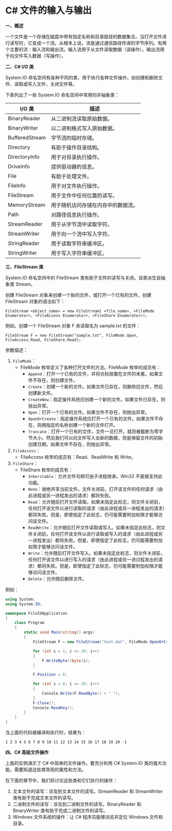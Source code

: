 # C# 文件的输入与输出

**一、概述**

一个文件是一个存储在磁盘中带有指定名称和目录路径的数据集合。当打开文件进行读写时，它变成一个流。从根本上说，流是通过通信路径传递的字节序列。有两个主要的流：输入流和输出流。输入流用于从文件读取数据（读操作），输出流用于向文件写入数据（写操作）。

**二、C# I/O 类**

System.IO 命名空间有各种不同的类，用于执行各种文件操作，如创建和删除文件、读取或写入文件，关闭文件等。

下表列出了一些 System.IO 命名空间中常用的非抽象类：

|I/O 类|描述|
|----|----|
|BinaryReader|从二进制流读取原始数据。|
|BinaryWriter|以二进制格式写入原始数据。|
|BufferedStream|字节流的临时存储。|
|Directory|有助于操作目录结构。|
|DirectoryInfo|用于对目录执行操作。|
|DriveInfo|提供驱动器的信息。|
|File|有助于处理文件。|
|FileInfo|用于对文件执行操作。|
|FileStream|用于文件中任何位置的读写。|
|MemoryStream|用于随机访问存储在内存中的数据流。|
|Path|对路径信息执行操作。|
|StreamReader|用于从字节流中读取字符。|
|StreamWriter|用于向一个流中写入字符。|
|StringReader|用于读取字符串缓冲区。|
|StringWriter|用于写入字符串缓冲区。|

**三、FileStream 类**

System.IO 命名空间中的 FileStream 类有助于文件的读写与关闭。该类派生自抽象类 Stream。

创建 FileStream 对象来创建一个新的文件，或打开一个已有的文件。创建 FileStream 对象的语法如下：

`FileStream <object_name> = new FileStream( <file_name>, <FileMode Enumerator>, <FileAccess Enumerator>, <FileShare Enumerator>);`

例如，创建一个 FileStream 对象 F 来读取名为 sample.txt 的文件：

`FileStream F = new FileStream("sample.txt", FileMode.Open, FileAccess.Read, FileShare.Read);`

参数描述：
1. `FileMode`：
   - FileMode 枚举定义了各种打开文件的方法。FileMode 枚举的成员有：
     - `Append`：打开一个已有的文件，并将光标放置在文件的末尾。如果文件不存在，则创建文件。
     - `Create`：创建一个新的文件。如果文件已存在，则删除旧文件，然后创建新文件。
     - `CreateNew`：指定操作系统应创建一个新的文件。如果文件已存在，则抛出异常。
     - `Open`：打开一个已有的文件。如果文件不存在，则抛出异常。
     - `OpenOrCreate`：指定操作系统应打开一个已有的文件。如果文件不存在，则用指定的名称创建一个新的文件打开。
     - `Truncate`：打开一个已有的文件，文件一旦打开，就将被截断为零字节大小。然后我们可以向文件写入全新的数据，但是保留文件的初始创建日期。如果文件不存在，则抛出异常。
2. `FileAccess`：
   - FileAccess 枚举的成员有：Read、ReadWrite 和 Write。
3. `FileShare`：
   - FileShare 枚举的成员有：
     - `Inheritable`：允许文件句柄可由子进程继承。Win32 不直接支持此功能。
     - `None`：谢绝共享当前文件。文件关闭前，打开该文件的任何请求（由此进程或另一进程发出的请求）都将失败。
     - `Read`：允许随后打开文件读取。如果未指定此标志，则文件关闭前，任何打开该文件以进行读取的请求（由此进程或另一进程发出的请求）都将失败。但是，即使指定了此标志，仍可能需要附加权限才能够访问该文件。
     - `ReadWrite`：允许随后打开文件读取或写入。如果未指定此标志，则文件关闭前，任何打开该文件以进行读取或写入的请求（由此进程或另一进程发出）都将失败。但是，即使指定了此标志，仍可能需要附加权限才能够访问该文件。
     - `Write`：允许随后打开文件写入。如果未指定此标志，则文件关闭前，任何打开该文件以进行写入的请求（由此进程或另一进过程发出的请求）都将失败。但是，即使指定了此标志，仍可能需要附加权限才能够访问该文件。
     - `Delete`：允许随后删除文件。

例如：

```csharp
using System;
using System.IO;

namespace FileIOApplication
{
    class Program
    {
        static void Main(string[] args)
        {
            FileStream F = new FileStream("test.dat", FileMode.OpenOrCreate, FileAccess.ReadWrite);

            for (int i = 1; i <= 20; i++)
            {
                F.WriteByte((byte)i);
            }

            F.Position = 0;

            for (int i = 0; i <= 20; i++)
            {
                Console.Write(F.ReadByte() + " ");
            }
            F.Close();
            Console.ReadKey();
        }
    }
}
```

当上面的代码被编译和执行时，结果为：

`1 2 3 4 5 6 7 8 9 10 11 12 13 14 15 16 17 18 19 20 -1`

**四、C# 高级文件操作**

上面的实例演示了 C# 中简单的文件操作。要充分利用 C# System.IO 类的强大功能，需要知道这些类常用的属性和方法。

在下面的章节中，我们将讨论这些类和它们执行的操作：
1. 文本文件的读写：涉及到文本文件的读写。StreamReader 和 StreamWriter 类有助于完成文本文件的读写。
2. 二进制文件的读写：涉及到二进制文件的读写。BinaryReader 和 BinaryWriter 类有助于完成二进制文件的读写。
3. Windows 文件系统的操作：让 C# 程序员能够浏览并定位 Windows 文件和目录。
